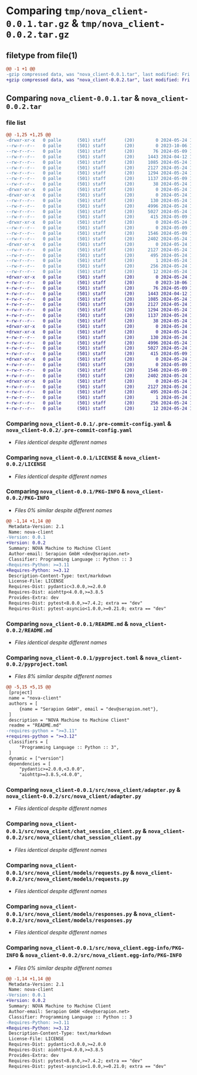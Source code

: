 # Comparing `tmp/nova_client-0.0.1.tar.gz` & `tmp/nova_client-0.0.2.tar.gz`

## filetype from file(1)

```diff
@@ -1 +1 @@
-gzip compressed data, was "nova_client-0.0.1.tar", last modified: Fri May 24 17:00:52 2024, max compression
+gzip compressed data, was "nova_client-0.0.2.tar", last modified: Fri May 24 17:07:41 2024, max compression
```

## Comparing `nova_client-0.0.1.tar` & `nova_client-0.0.2.tar`

### file list

```diff
@@ -1,25 +1,25 @@
-drwxr-xr-x   0 palle      (501) staff       (20)        0 2024-05-24 17:00:52.955167 nova_client-0.0.1/
--rw-r--r--   0 palle      (501) staff       (20)        0 2023-10-06 15:42:52.000000 nova_client-0.0.1/.flake8
--rw-r--r--   0 palle      (501) staff       (20)       76 2024-05-09 15:20:25.000000 nova_client-0.0.1/.gitignore
--rw-r--r--   0 palle      (501) staff       (20)     1443 2024-04-12 16:34:38.000000 nova_client-0.0.1/.pre-commit-config.yaml
--rw-r--r--   0 palle      (501) staff       (20)     1085 2024-05-24 16:59:59.000000 nova_client-0.0.1/LICENSE
--rw-r--r--   0 palle      (501) staff       (20)     2127 2024-05-24 17:00:52.954910 nova_client-0.0.1/PKG-INFO
--rw-r--r--   0 palle      (501) staff       (20)     1294 2024-05-24 16:58:07.000000 nova_client-0.0.1/README.md
--rw-r--r--   0 palle      (501) staff       (20)     1137 2024-05-09 14:09:15.000000 nova_client-0.0.1/pyproject.toml
--rw-r--r--   0 palle      (501) staff       (20)       38 2024-05-24 17:00:52.955211 nova_client-0.0.1/setup.cfg
-drwxr-xr-x   0 palle      (501) staff       (20)        0 2024-05-24 17:00:52.950135 nova_client-0.0.1/src/
-drwxr-xr-x   0 palle      (501) staff       (20)        0 2024-05-24 17:00:52.952410 nova_client-0.0.1/src/nova_client/
--rw-r--r--   0 palle      (501) staff       (20)      130 2024-05-24 16:58:37.000000 nova_client-0.0.1/src/nova_client/__init__.py
--rw-r--r--   0 palle      (501) staff       (20)     4996 2024-05-24 13:02:49.000000 nova_client-0.0.1/src/nova_client/adapter.py
--rw-r--r--   0 palle      (501) staff       (20)     5027 2024-05-24 12:48:39.000000 nova_client-0.0.1/src/nova_client/chat_session_client.py
--rw-r--r--   0 palle      (501) staff       (20)      415 2024-05-09 15:17:52.000000 nova_client-0.0.1/src/nova_client/client.py
-drwxr-xr-x   0 palle      (501) staff       (20)        0 2024-05-24 17:00:52.953585 nova_client-0.0.1/src/nova_client/models/
--rw-r--r--   0 palle      (501) staff       (20)        0 2024-05-09 15:07:51.000000 nova_client-0.0.1/src/nova_client/models/__init__.py
--rw-r--r--   0 palle      (501) staff       (20)     1546 2024-05-09 15:09:09.000000 nova_client-0.0.1/src/nova_client/models/requests.py
--rw-r--r--   0 palle      (501) staff       (20)     2402 2024-05-24 16:54:30.000000 nova_client-0.0.1/src/nova_client/models/responses.py
-drwxr-xr-x   0 palle      (501) staff       (20)        0 2024-05-24 17:00:52.953912 nova_client-0.0.1/src/nova_client.egg-info/
--rw-r--r--   0 palle      (501) staff       (20)     2127 2024-05-24 17:00:52.000000 nova_client-0.0.1/src/nova_client.egg-info/PKG-INFO
--rw-r--r--   0 palle      (501) staff       (20)      495 2024-05-24 17:00:52.000000 nova_client-0.0.1/src/nova_client.egg-info/SOURCES.txt
--rw-r--r--   0 palle      (501) staff       (20)        1 2024-05-24 17:00:52.000000 nova_client-0.0.1/src/nova_client.egg-info/dependency_links.txt
--rw-r--r--   0 palle      (501) staff       (20)      256 2024-05-24 17:00:52.000000 nova_client-0.0.1/src/nova_client.egg-info/requires.txt
--rw-r--r--   0 palle      (501) staff       (20)       12 2024-05-24 17:00:52.000000 nova_client-0.0.1/src/nova_client.egg-info/top_level.txt
+drwxr-xr-x   0 palle      (501) staff       (20)        0 2024-05-24 17:07:41.368631 nova_client-0.0.2/
+-rw-r--r--   0 palle      (501) staff       (20)        0 2023-10-06 15:42:52.000000 nova_client-0.0.2/.flake8
+-rw-r--r--   0 palle      (501) staff       (20)       76 2024-05-09 15:20:25.000000 nova_client-0.0.2/.gitignore
+-rw-r--r--   0 palle      (501) staff       (20)     1443 2024-04-12 16:34:38.000000 nova_client-0.0.2/.pre-commit-config.yaml
+-rw-r--r--   0 palle      (501) staff       (20)     1085 2024-05-24 16:59:59.000000 nova_client-0.0.2/LICENSE
+-rw-r--r--   0 palle      (501) staff       (20)     2127 2024-05-24 17:07:41.368359 nova_client-0.0.2/PKG-INFO
+-rw-r--r--   0 palle      (501) staff       (20)     1294 2024-05-24 16:58:07.000000 nova_client-0.0.2/README.md
+-rw-r--r--   0 palle      (501) staff       (20)     1137 2024-05-24 17:06:51.000000 nova_client-0.0.2/pyproject.toml
+-rw-r--r--   0 palle      (501) staff       (20)       38 2024-05-24 17:07:41.368672 nova_client-0.0.2/setup.cfg
+drwxr-xr-x   0 palle      (501) staff       (20)        0 2024-05-24 17:07:41.363256 nova_client-0.0.2/src/
+drwxr-xr-x   0 palle      (501) staff       (20)        0 2024-05-24 17:07:41.365598 nova_client-0.0.2/src/nova_client/
+-rw-r--r--   0 palle      (501) staff       (20)      130 2024-05-24 17:06:56.000000 nova_client-0.0.2/src/nova_client/__init__.py
+-rw-r--r--   0 palle      (501) staff       (20)     4996 2024-05-24 13:02:49.000000 nova_client-0.0.2/src/nova_client/adapter.py
+-rw-r--r--   0 palle      (501) staff       (20)     5027 2024-05-24 12:48:39.000000 nova_client-0.0.2/src/nova_client/chat_session_client.py
+-rw-r--r--   0 palle      (501) staff       (20)      415 2024-05-09 15:17:52.000000 nova_client-0.0.2/src/nova_client/client.py
+drwxr-xr-x   0 palle      (501) staff       (20)        0 2024-05-24 17:07:41.367051 nova_client-0.0.2/src/nova_client/models/
+-rw-r--r--   0 palle      (501) staff       (20)        0 2024-05-09 15:07:51.000000 nova_client-0.0.2/src/nova_client/models/__init__.py
+-rw-r--r--   0 palle      (501) staff       (20)     1546 2024-05-09 15:09:09.000000 nova_client-0.0.2/src/nova_client/models/requests.py
+-rw-r--r--   0 palle      (501) staff       (20)     2402 2024-05-24 16:54:30.000000 nova_client-0.0.2/src/nova_client/models/responses.py
+drwxr-xr-x   0 palle      (501) staff       (20)        0 2024-05-24 17:07:41.367361 nova_client-0.0.2/src/nova_client.egg-info/
+-rw-r--r--   0 palle      (501) staff       (20)     2127 2024-05-24 17:07:41.000000 nova_client-0.0.2/src/nova_client.egg-info/PKG-INFO
+-rw-r--r--   0 palle      (501) staff       (20)      495 2024-05-24 17:07:41.000000 nova_client-0.0.2/src/nova_client.egg-info/SOURCES.txt
+-rw-r--r--   0 palle      (501) staff       (20)        1 2024-05-24 17:07:41.000000 nova_client-0.0.2/src/nova_client.egg-info/dependency_links.txt
+-rw-r--r--   0 palle      (501) staff       (20)      256 2024-05-24 17:07:41.000000 nova_client-0.0.2/src/nova_client.egg-info/requires.txt
+-rw-r--r--   0 palle      (501) staff       (20)       12 2024-05-24 17:07:41.000000 nova_client-0.0.2/src/nova_client.egg-info/top_level.txt
```

### Comparing `nova_client-0.0.1/.pre-commit-config.yaml` & `nova_client-0.0.2/.pre-commit-config.yaml`

 * *Files identical despite different names*

### Comparing `nova_client-0.0.1/LICENSE` & `nova_client-0.0.2/LICENSE`

 * *Files identical despite different names*

### Comparing `nova_client-0.0.1/PKG-INFO` & `nova_client-0.0.2/PKG-INFO`

 * *Files 0% similar despite different names*

```diff
@@ -1,14 +1,14 @@
 Metadata-Version: 2.1
 Name: nova-client
-Version: 0.0.1
+Version: 0.0.2
 Summary: NOVA Machine to Machine Client
 Author-email: Serapion GmbH <dev@serapion.net>
 Classifier: Programming Language :: Python :: 3
-Requires-Python: >=3.11
+Requires-Python: >=3.12
 Description-Content-Type: text/markdown
 License-File: LICENSE
 Requires-Dist: pydantic<3.0.0,>=2.0.0
 Requires-Dist: aiohttp<4.0.0,>=3.8.5
 Provides-Extra: dev
 Requires-Dist: pytest<8.0.0,>=7.4.2; extra == "dev"
 Requires-Dist: pytest-asyncio<1.0.0,>=0.21.0; extra == "dev"
```

### Comparing `nova_client-0.0.1/README.md` & `nova_client-0.0.2/README.md`

 * *Files identical despite different names*

### Comparing `nova_client-0.0.1/pyproject.toml` & `nova_client-0.0.2/pyproject.toml`

 * *Files 8% similar despite different names*

```diff
@@ -5,15 +5,15 @@
 [project]
 name = "nova-client"
 authors = [
     {name = "Serapion GmbH", email = "dev@serapion.net"},
 ]
 description = "NOVA Machine to Machine Client"
 readme = "README.md"
-requires-python = ">=3.11"
+requires-python = ">=3.12"
 classifiers = [
     "Programming Language :: Python :: 3",
 ]
 dynamic = ["version"]
 dependencies = [
     "pydantic>=2.0.0,<3.0.0",
     "aiohttp>=3.8.5,<4.0.0",
```

### Comparing `nova_client-0.0.1/src/nova_client/adapter.py` & `nova_client-0.0.2/src/nova_client/adapter.py`

 * *Files identical despite different names*

### Comparing `nova_client-0.0.1/src/nova_client/chat_session_client.py` & `nova_client-0.0.2/src/nova_client/chat_session_client.py`

 * *Files identical despite different names*

### Comparing `nova_client-0.0.1/src/nova_client/models/requests.py` & `nova_client-0.0.2/src/nova_client/models/requests.py`

 * *Files identical despite different names*

### Comparing `nova_client-0.0.1/src/nova_client/models/responses.py` & `nova_client-0.0.2/src/nova_client/models/responses.py`

 * *Files identical despite different names*

### Comparing `nova_client-0.0.1/src/nova_client.egg-info/PKG-INFO` & `nova_client-0.0.2/src/nova_client.egg-info/PKG-INFO`

 * *Files 0% similar despite different names*

```diff
@@ -1,14 +1,14 @@
 Metadata-Version: 2.1
 Name: nova-client
-Version: 0.0.1
+Version: 0.0.2
 Summary: NOVA Machine to Machine Client
 Author-email: Serapion GmbH <dev@serapion.net>
 Classifier: Programming Language :: Python :: 3
-Requires-Python: >=3.11
+Requires-Python: >=3.12
 Description-Content-Type: text/markdown
 License-File: LICENSE
 Requires-Dist: pydantic<3.0.0,>=2.0.0
 Requires-Dist: aiohttp<4.0.0,>=3.8.5
 Provides-Extra: dev
 Requires-Dist: pytest<8.0.0,>=7.4.2; extra == "dev"
 Requires-Dist: pytest-asyncio<1.0.0,>=0.21.0; extra == "dev"
```

